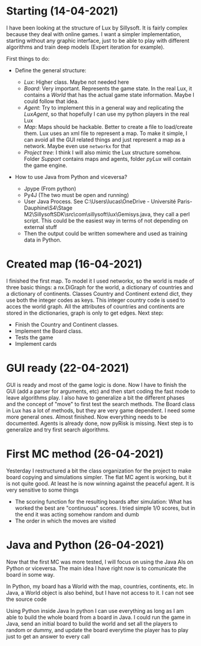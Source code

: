 # Starting (14-04-2021)
I have been looking at the structure of Lux by Sillysoft. It is fairly complex because they deal with online games. I want a simpler implementation, starting without any graphic interface, just to be able to play with different algorithms and train deep models (Expert iteration for example).

First things to do:

  - Define the general structure: 
    - *Lux*: Higher class. Maybe not needed here
    - *Board*: Very important. Represents the game state. In the real Lux, it contains a *World* that has the actual game state information. Maybe I could follow that idea.
    - *Agent*: Try to implement this in a general way and replicating the *LuxAgent*, so that hopefully I can use my python players in the real Lux
    - *Map*: Maps should be hackable. Better to create a file to load/create them. Lux uses an xml file to represent a map. To make it simple, I can avoid all the GUI related things and just represent a map as a network. Maybe even use `networkx` for that
    - *Project tree*: I think I will also mimic the Lux structure somehow. Folder *Support* contains maps and agents, folder *pyLux* will contain the game engine.
    
  - How to use Java from Python and viceversa?
    - Jpype (From python)
    - Py4J (The two must be open and running)
    - User Java Process. See C:\Users\lucas\OneDrive - Université Paris-Dauphine\S4\Stage M2\SillysoftSDK\src\com\sillysoft\lux\Gemisys.java, they call a perl script. This could be the easiest way in terms of not depending on external stuff
    - Then the output could be written somewhere and used as training data in Python.
   

# Created map (16-04-2021)
I finished the first map. To model it I used networkx, so the world is made of three basic things: a nx.DiGraph for the world, a dictionary of countries and a dictionary of continents. Classes Country and Continent extend dict, they use both the integer codes as keys. This integer country code is used to acces the world graph.
All the attributes of countries and continents are stored in the dictionaries, graph is only to get edges.
Next step:

  - Finish the Country and Continent classes.
  - Implement the Board class.
  - Tests the game
  - Implement cards

# GUI ready (22-04-2021)
GUI is ready and most of the game logic is done. Now I have to finish the GUI (add a parser for arguments, etc) and then start coding the fast mode to leave algorithms play. I also have to generalize a bit the different phases and the concept of "move" to first test the search methods. The Board class in Lux has a lot of methods, but they are very game dependent. I need some more general ones.
Almost finished. Now everything needs to be documented. Agents is already done, now pyRisk is missing.
Next step is to generalize and try first search algorithms.


# First MC method (26-04-2021)
Yesterday I restructured a bit the class organization for the project to make board copying and simulations simpler. The flat MC agent is working, but it is not quite good. At least he is now winning against the peaceful agent. It is very sensitive to some things
  - The scoring function for the resulting boards after simulation: What has worked the best are "continuous" scores. I tried simple 1/0 scores, but in the end it was acting somehow random and dumb
  - The order in which the moves are visited
  
# Java and Python (26-04-2021)
Now that the first MC was more tested, I will focus on using the Java AIs on Python or viceversa. The main idea I have right now is to comunicate the board in some way.

In Python, my board has a World with the map, countries, continents, etc.
In Java, a World object is also behind, but I have not access to it. I can not see the source code

Using Python inside Java
In python I can use everything as long as I am able to build the whole board from a board in Java.
I could run the game in Java, send an initial board to build the world and set all the players to random or dummy, and update the board everytime the player has to play just to get an answer to every call